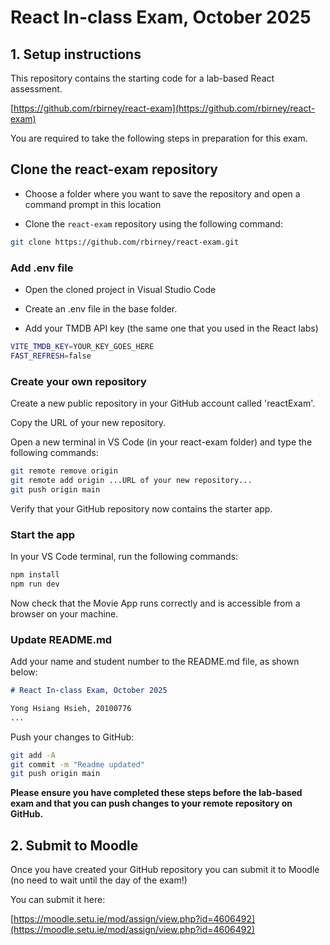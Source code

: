 # React In-class Exam, October 2025

## 1. Setup instructions

This repository contains the starting code for a lab-based React assessment.

[https://github.com/rbirney/react-exam](https://github.com/rbirney/react-exam)

You are required to take the following steps in preparation for this exam.

## Clone the react-exam repository

- Choose a folder where you want to save the repository and open a command prompt in this location

- Clone the `react-exam` repository using the following command:

```bash
git clone https://github.com/rbirney/react-exam.git
```

### Add .env file

- Open the cloned project in Visual Studio Code

- Create an .env file in the base folder.

- Add your TMDB API key (the same one that you used in the React labs)

```bash
VITE_TMDB_KEY=YOUR_KEY_GOES_HERE
FAST_REFRESH=false
```

### Create your own repository

Create a new public repository in your GitHub account called 'reactExam'.

Copy the URL of your new repository.

Open a new terminal in VS Code (in your react-exam folder) and type the following commands:

```bash
git remote remove origin
git remote add origin ...URL of your new repository...
git push origin main
```

Verify that your GitHub repository now contains the starter app.

### Start the app

In your VS Code terminal, run the following commands:

```bash
npm install
npm run dev
```

Now check that the Movie App runs correctly and is accessible from a browser on your machine.

### Update README.md

Add your name and student number to the README.md file, as shown below:

```markdown
# React In-class Exam, October 2025

Yong Hsiang Hsieh, 20100776
...
```

Push your changes to GitHub:

```bash
git add -A
git commit -m "Readme updated"
git push origin main
```

**Please ensure you have completed these steps before the lab-based exam and that you can push changes to your remote repository on GitHub.**

## 2. Submit to Moodle

Once you have created your GitHub repository you can submit it to Moodle (no need to wait until the day of the exam!)

You can submit it here:

[https://moodle.setu.ie/mod/assign/view.php?id=4606492](https://moodle.setu.ie/mod/assign/view.php?id=4606492)
